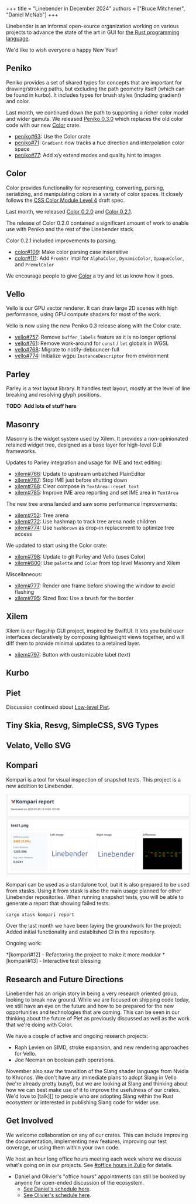 +++
title = "Linebender in December 2024"
authors = ["Bruce Mitchener", "Daniel McNab"]
+++

Linebender is an informal open-source organization working on various projects to advance the state of the art in GUI for [the Rust programming language](https://rust-lang.org).

We'd like to wish everyone a happy New Year!

## Peniko

Peniko provides a set of shared types for concepts that are important for drawing/stroking paths, but excluding the path geometry itself (which can be found in kurbo).
It includes types for brush styles (including gradient) and color.

Last month, we continued down the path to supporting a richer color model and wider gamuts.
We released [Peniko 0.3.0] which replaces the old color code with our new [Color] crate.

* [peniko#63]: Use the Color crate
* [peniko#71]: `Gradient` now tracks a hue direction and interpolation color space
* [peniko#77]: Add x/y extend modes and quality hint to images

## Color

Color provides functionality for representing, converting, parsing, serializing, and manipulating colors in a variety of color spaces.
It closely follows the [CSS Color Module Level 4] draft spec.

Last month, we released [Color 0.2.0] and [Color 0.2.1].

The release of Color 0.2.0 contained a significant amount of work to enable use with Peniko and the rest of the Linebender stack.

Color 0.2.1 included improvements to parsing.

* [color#109]: Make color parsing case insensitive
* [color#111]: Add `FromStr` impl for `AlphaColor`, `DynamicColor`, `OpaqueColor`, and `PremulColor`

We encourage people to give [Color] a try and let us know how it goes.

## Vello

Vello is our GPU vector renderer.
It can draw large 2D scenes with high performance, using GPU compute shaders for most of the work.

Vello is now using the new Peniko 0.3 release along with the Color crate.

* [vello#757]: Remove `buffer_labels` feature as it is no longer optional
* [vello#761]: Remove work-around for `const` / `let` globals in WGSL
* [vello#768]: Migrate to notify-debouncer-full
* [vello#774]: Initialize wgpu `InstanceDescriptor` from environment

## Parley

Parley is a text layout library.
It handles text layout, mostly at the level of line breaking and resolving glyph positions.

**TODO: Add lots of stuff here**

## Masonry

Masonry is the widget system used by Xilem.
It provides a non-opinionated retained widget tree, designed as a base layer for high-level GUI frameworks.

Updates to Parley integration and usage for IME and text editing:

* [xilem#766]: Update to upstream unbatched PlainEditor
* [xilem#767]: Stop IME just before shutting down
* [xilem#768]: Clear compose in `TextArea::reset_text`
* [xilem#785]: Improve IME area reporting and set IME area in `TextArea`

The new tree arena landed and saw some performance improvements:

* [xilem#752]: Tree arena
* [xilem#772]: Use hashmap to track tree arena node children
* [xilem#774]: Use `hashbrown` as drop-in replacement to optimize tree access

We updated to start using the Color crate:

* [xilem#798]: Update to git Parley and Vello (uses Color)
* [xilem#800]: Use `palette` and `Color` from top level Masonry and Xilem

Miscellaneous:

* [xilem#777]: Render one frame before showing the window to avoid flashing
* [xilem#795]: Sized Box: Use a brush for the border

## Xilem

Xilem is our flagship GUI project, inspired by SwiftUI.
It lets you build user interfaces declaratively by composing lightweight views together, and will diff them to provide minimal updates to a retained layer.

* [xilem#797]: Button with customizable label (text)

## Kurbo

## Piet

Discussion continued about [Low-level Piet].

## Tiny Skia, Resvg, SimpleCSS, SVG Types

## Velato, Vello SVG

## Kompari

Kompari is a tool for visual inspection of snapshot tests.
This project is a new addition to Linebender.

<img src="kompari.png"/>

Kompari can be used as a standalone tool, but it is also prepared to be used from xtasks. Using it from xtask is also the main usage planned for other Linebender repositories.
When running snapshot tests, you will be able to generate a report that showing failed tests:

```commandline
cargo xtask kompari report
```

Over the last month we have been laying the groundwork for the project:
Added initial functionality and established CI in the repository.

Ongoing work:

*[kompari#12] - Refactoring the project to make it more modular
*[kompari#13] - Interactive test blessing
## Research and Future Directions

Linebender has an origin story in being a very research oriented group, looking to break new ground.
While we are focused on shipping code today, we still have an eye on the future and how to be prepared for the new opportunities and technologies that are coming.
This can be seen in our thinking about the future of Piet as previously discussed as well as the work that we're doing with Color.

We have a couple of active and ongoing research projects:

* Raph Levien on SIMD, stroke expansion, and new rendering approaches for Vello.
* Joe Neeman on boolean path operations.

November also saw the transition of the Slang shader language from Nvidia to Khronos.
We don't have any immediate plans to adopt Slang in Vello (we're already pretty busy!), but we are looking at Slang and thinking about how we can best make use of it to improve the usefulness of our crates.
We'd love to [talk][] to people who are adopting Slang within the Rust ecosystem or interested in publishing Slang code for wider use.

## Get Involved

We welcome collaboration on any of our crates.
This can include improving the documentation, implementing new features, improving our test coverage, or using them within your own code.

We host an hour long office hours meeting each week where we discuss what's going on in our projects.
See [#office hours in Zulip](https://xi.zulipchat.com/#narrow/channel/359642-office-hours) for details.

* Daniel and Olivier's "office hours" appointments can still be booked by anyone for open-ended discussion of the ecosystem.
  * [See Daniel's schedule here](https://calendar.google.com/calendar/u/0/appointments/schedules/AcZssZ32eQYJ9DtZ_wJaYNtT36YioETiloZDIdImFpBFRo5-XsqGzpikgkg47LPsiHhpiwiQ1orOwwW2).
  * [See Olivier's schedule here](https://calendar.google.com/calendar/u/0/appointments/schedules/AcZssZ2t767ZRETD_TkRI_VxK2ZTG0VrO9OZ4l7HvTxefhtJcg85iK0ZN7zWNnAEZtH0Dn7C1GKxrmYM).

[CSS Color Module Level 4]: https://www.w3.org/TR/css-color-4/
[Low-level Piet]: https://xi.zulipchat.com/#narrow/channel/197075-gpu/topic/Low-level.20Piet

[color#109]: https://github.com/linebender/color/pull/109
[color#111]: https://github.com/linebender/color/pull/111
[peniko#63]: https://github.com/linebender/peniko/pull/63
[peniko#71]: https://github.com/linebender/peniko/pull/71
[peniko#77]: https://github.com/linebender/peniko/pull/77
[vello#757]: https://github.com/linebender/vello/pull/757
[vello#761]: https://github.com/linebender/vello/pull/761
[vello#768]: https://github.com/linebender/vello/pull/768
[vello#774]: https://github.com/linebender/vello/pull/774
[xilem#752]: https://github.com/linebender/xilem/pull/752
[xilem#766]: https://github.com/linebender/xilem/pull/766
[xilem#767]: https://github.com/linebender/xilem/pull/767
[xilem#768]: https://github.com/linebender/xilem/pull/768
[xilem#772]: https://github.com/linebender/xilem/pull/772
[xilem#774]: https://github.com/linebender/xilem/pull/774
[xilem#777]: https://github.com/linebender/xilem/pull/777
[xilem#785]: https://github.com/linebender/xilem/pull/785
[xilem#795]: https://github.com/linebender/xilem/pull/795
[xilem#797]: https://github.com/linebender/xilem/pull/797
[xilem#798]: https://github.com/linebender/xilem/pull/798
[xilem#800]: https://github.com/linebender/xilem/pull/800

[Color]: https://docs.rs/color/
[Color 0.2.0]: https://github.com/linebender/color/releases/tag/v0.2.0
[Color 0.2.1]: https://github.com/linebender/color/releases/tag/v0.2.1
[Peniko 0.3.0]: https://github.com/linebender/peniko/releases/tag/v0.3.0
